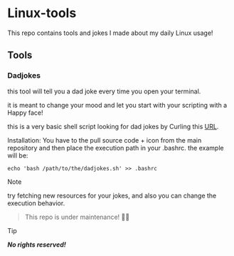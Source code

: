 # Linux-tools
This repo contains tools and jokes I made about my daily Linux usage!


## Tools

### Dadjokes
this tool will tell you a dad joke every time you open your terminal.


it is meant to change your mood and let you start with your scripting with a Happy face!

this is a very basic shell script looking for dad jokes by Curling this [URL](https://icanhazdadjoke.com).

Installation:
You have to the pull source code + icon from the main repository and then place the execution path in your .bashrc.
the example will be:


`echo 'bash /path/to/the/dadjokes.sh' >> .bashrc`

> [!NOTE]
> try fetching new resources for your jokes, and also you can change the execution behavior.


> This repo is under maintenance! 🍺🔧

> [!TIP]
> ***No rights reserved!***
